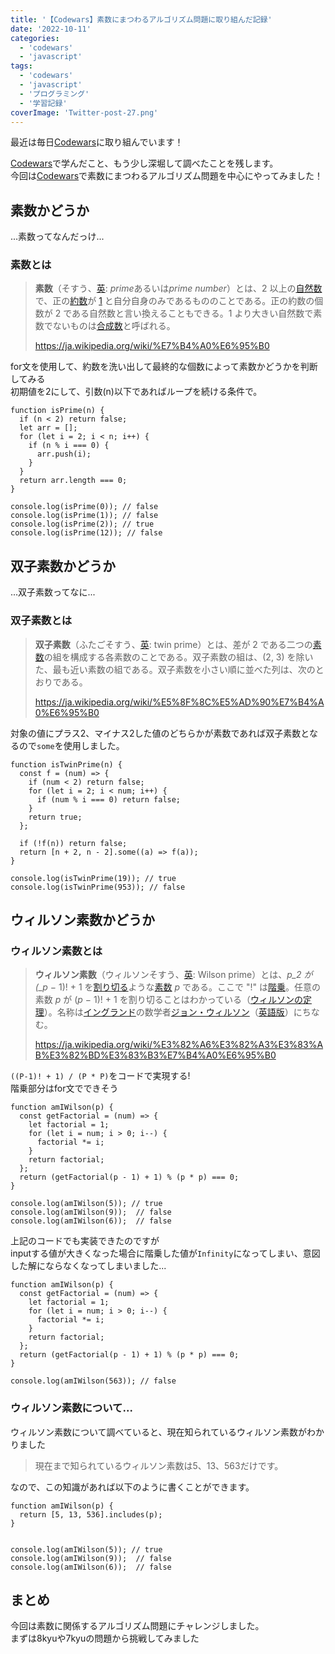 ```yaml
---
title: '【Codewars】素数にまつわるアルゴリズム問題に取り組んだ記録'
date: '2022-10-11'
categories:
  - 'codewars'
  - 'javascript'
tags:
  - 'codewars'
  - 'javascript'
  - 'プログラミング'
  - '学習記録'
coverImage: 'Twitter-post-27.png'
---
```


最近は毎日[Codewars](https://www.codewars.com/)に取り組んでいます！

[Codewars](https://www.codewars.com/)で学んだこと、もう少し深堀して調べたことを残します。  
今回は[Codewars](https://www.codewars.com/)で素数にまつわるアルゴリズム問題を中心にやってみました！

## 素数かどうか

...素数ってなんだっけ...

### 素数とは

> **素数**（そすう、[英](https://ja.wikipedia.org/wiki/%E8%8B%B1%E8%AA%9E): *prime*あるいは*prime number*）とは、2 以上の[自然数](https://ja.wikipedia.org/wiki/%E8%87%AA%E7%84%B6%E6%95%B0)で、正の[約数](https://ja.wikipedia.org/wiki/%E7%B4%84%E6%95%B0)が [1](https://ja.wikipedia.org/wiki/1) と自分自身のみであるもののことである。正の約数の個数が 2 である自然数と言い換えることもできる。1 より大きい自然数で素数でないものは[合成数](https://ja.wikipedia.org/wiki/%E5%90%88%E6%88%90%E6%95%B0)と呼ばれる。
>
> https://ja.wikipedia.org/wiki/%E7%B4%A0%E6%95%B0

for文を使用して、約数を洗い出して最終的な個数によって素数かどうかを判断してみる  
初期値を2にして、引数(n)以下であればループを続ける条件で。

```
function isPrime(n) {
  if (n < 2) return false;
  let arr = [];
  for (let i = 2; i < n; i++) {
    if (n % i === 0) {
      arr.push(i);
    }
  }
  return arr.length === 0;
}

console.log(isPrime(0)); // false
console.log(isPrime(1)); // false
console.log(isPrime(2)); // true
console.log(isPrime(12)); // false
```

## 双子素数かどうか

...双子素数ってなに...

### 双子素数とは

> **双子素数**（ふたごそすう、[英](https://ja.wikipedia.org/wiki/%E8%8B%B1%E8%AA%9E): twin prime）とは、差が 2 である二つの[素数](https://ja.wikipedia.org/wiki/%E7%B4%A0%E6%95%B0)の組を構成する各素数のことである。双子素数の組は、(2, 3) を除いた、最も近い素数の組である。双子素数を小さい順に並べた列は、次のとおりである。
>
> https://ja.wikipedia.org/wiki/%E5%8F%8C%E5%AD%90%E7%B4%A0%E6%95%B0

対象の値にプラス2、マイナス2した値のどちらかが素数であれば双子素数となるので`some`を使用しました。

```
function isTwinPrime(n) {
  const f = (num) => {
    if (num < 2) return false;
    for (let i = 2; i < num; i++) {
      if (num % i === 0) return false;
    }
    return true;
  };

  if (!f(n)) return false;
  return [n + 2, n - 2].some((a) => f(a));
}

console.log(isTwinPrime(19)); // true
console.log(isTwinPrime(953)); // false
```

## ウィルソン素数かどうか

### ウィルソン素数とは

> **ウィルソン素数**（ウィルソンそすう、[英](https://ja.wikipedia.org/wiki/%E8%8B%B1%E8%AA%9E): Wilson prime）とは、*p_2 が (\_p* − 1)! + 1 を[割り切る](https://ja.wikipedia.org/wiki/%E7%B4%84%E6%95%B0)ような[素数](https://ja.wikipedia.org/wiki/%E7%B4%A0%E6%95%B0) *p* である。ここで "!" は[階乗](https://ja.wikipedia.org/wiki/%E9%9A%8E%E4%B9%97)。任意の素数 *p* が (*p* − 1)! + 1 を割り切ることはわかっている（[ウィルソンの定理](https://ja.wikipedia.org/wiki/%E3%82%A6%E3%82%A3%E3%83%AB%E3%82%BD%E3%83%B3%E3%81%AE%E5%AE%9A%E7%90%86)）。名称は[イングランド](https://ja.wikipedia.org/wiki/%E3%82%A4%E3%83%B3%E3%82%B0%E3%83%A9%E3%83%B3%E3%83%89%E4%BA%BA)の数学者[ジョン・ウィルソン](<https://ja.wikipedia.org/w/index.php?title=%E3%82%B8%E3%83%A7%E3%83%B3%E3%83%BB%E3%82%A6%E3%82%A3%E3%83%AB%E3%82%BD%E3%83%B3_(%E6%95%B0%E5%AD%A6%E8%80%85)&action=edit&redlink=1>)（[英語版](<https://en.wikipedia.org/wiki/John_Wilson_(mathematician)>)）にちなむ。
>
> https://ja.wikipedia.org/wiki/%E3%82%A6%E3%82%A3%E3%83%AB%E3%82%BD%E3%83%B3%E7%B4%A0%E6%95%B0

`((P-1)! + 1) / (P * P)`をコードで実現する!  
階乗部分はfor文でできそう

```
function amIWilson(p) {
  const getFactorial = (num) => {
    let factorial = 1;
    for (let i = num; i > 0; i--) {
      factorial *= i;
    }
    return factorial;
  };
  return (getFactorial(p - 1) + 1) % (p * p) === 0;
}

console.log(amIWilson(5)); // true
console.log(amIWilson(9));  // false
console.log(amIWilson(6));  // false
```

上記のコードでも実装できたのですが  
inputする値が大きくなった場合に階乗した値が`Infinity`になってしまい、意図した解にならなくなってしまいました...

```
function amIWilson(p) {
  const getFactorial = (num) => {
    let factorial = 1;
    for (let i = num; i > 0; i--) {
      factorial *= i;
    }
    return factorial;
  };
  return (getFactorial(p - 1) + 1) % (p * p) === 0;
}

console.log(amIWilson(563)); // false
```

### ウィルソン素数について...

ウィルソン素数について調べていると、現在知られているウィルソン素数がわかりました

> 現在まで知られているウィルソン素数は5、13、563だけです。

なので、この知識があれば以下のように書くことができます。

```
function amIWilson(p) {
  return [5, 13, 536].includes(p);
}


console.log(amIWilson(5)); // true
console.log(amIWilson(9));  // false
console.log(amIWilson(6));  // false
```

## まとめ

今回は素数に関係するアルゴリズム問題にチャレンジしました。  
まずは8kyuや7kyuの問題から挑戦してみました
